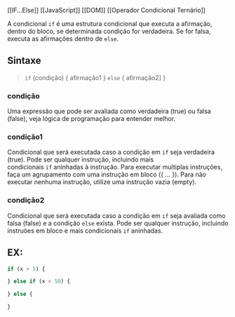 [[IF...Else]]
[[JavaScript]]
[[DOM]]
[[Operador Condicional Ternário]]


A condicional `if` é uma estrutura condicional que executa a afirmação, dentro do bloco, se determinada condição for verdadeira. Se for falsa, executa as afirmações dentro de `else`.

## Sintaxe

>`if` (condição) {
>	afirmação1
>	} `else`  {
>	afirmação2]
>	}

### **condição**

Uma expressão que pode ser avaliada como verdadeira (true) ou falsa (false), veja lógica de programação para entender melhor.

### **condição1**

Condicional que será executada caso a condição em `if` seja verdadeira (true). Pode ser qualquer instrução, incluindo mais condicionais `if` aninhadas à instrução. Para executar multiplas instruções, faça um agrupamento com uma instrução em bloco ({ ... }). Para não executar nenhuma instrução, utilize uma instrução vazia (empty).

### **condição2**

Condicional que será executada caso a condição em `if` seja avaliada como falsa (false) e a condição `else` exista. Pode ser qualquer instrução, incluindo instruões em bloco e mais condicionais `if` aninhadas.

## EX:
```JavaScript
if (x > 5) {

} else if (x > 50) {

} else {

}
```
